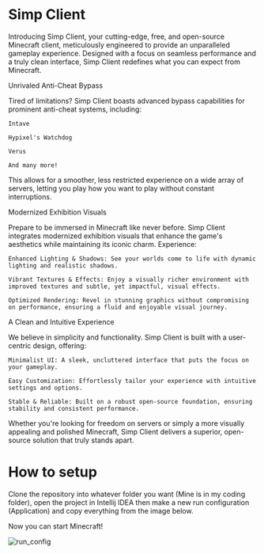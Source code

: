 # Simp Client
Introducing Simp Client, your cutting-edge, free, and open-source Minecraft client, meticulously engineered to provide an unparalleled gameplay experience. Designed with a focus on seamless performance and a truly clean interface, Simp Client redefines what you can expect from Minecraft.

Unrivaled Anti-Cheat Bypass

Tired of limitations? Simp Client boasts advanced bypass capabilities for prominent anti-cheat systems, including:

    Intave

    Hypixel's Watchdog

    Verus

    And many more!

This allows for a smoother, less restricted experience on a wide array of servers, letting you play how you want to play without constant interruptions.

Modernized Exhibition Visuals

Prepare to be immersed in Minecraft like never before. Simp Client integrates modernized exhibition visuals that enhance the game's aesthetics while maintaining its iconic charm. Experience:

    Enhanced Lighting & Shadows: See your worlds come to life with dynamic lighting and realistic shadows.

    Vibrant Textures & Effects: Enjoy a visually richer environment with improved textures and subtle, yet impactful, visual effects.

    Optimized Rendering: Revel in stunning graphics without compromising on performance, ensuring a fluid and enjoyable visual journey.

A Clean and Intuitive Experience

We believe in simplicity and functionality. Simp Client is built with a user-centric design, offering:

    Minimalist UI: A sleek, uncluttered interface that puts the focus on your gameplay.

    Easy Customization: Effortlessly tailor your experience with intuitive settings and options.

    Stable & Reliable: Built on a robust open-source foundation, ensuring stability and consistent performance.

Whether you're looking for freedom on servers or simply a more visually appealing and polished Minecraft, Simp Client delivers a superior, open-source solution that truly stands apart.

# How to setup
Clone the repository into whatever folder you want (Mine is in my coding folder), open the project in Intellij IDEA then make a new run configuration (Application)
and copy everything from the image below.

Now you can start Minecraft!

![run_config](https://github.com/AbyssClient/GradleMCPBase/assets/170053471/c52c81f5-d339-434b-9220-290cf5a5e019)
